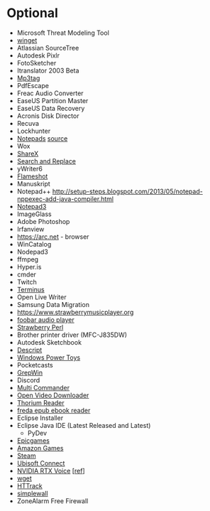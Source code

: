 # Optional

- Microsoft Threat Modeling Tool
- [winget](https://github.com/microsoft/winget-cli)
- Atlassian SourceTree
- Autodesk Pixlr
- FotoSketcher
- Itranslator 2003 Beta
- [Mp3tag](https://www.mp3tag.de/en/)
- PdfEscape
- Freac Audio Converter
- EaseUS Partition Master
- EaseUS Data Recovery
- Acronis Disk Director
- Recuva
- Lockhunter
- [Notepads](https://www.notepadsapp.com) [source](https://github.com/0x7c13/Notepads)
- Wox
- [ShareX](https://getsharex.com)
- [Search and Replace](http://searchandreplace.com/)
- yWriter6
- [Flameshot](https://flameshot.org)
- Manuskript
- Notepad++
    <http://setup-steps.blogspot.com/2013/05/notepad-nppexec-add-java-compiler.html>
- [Notepad3](https://rizonesoft.com/downloads/notepad3/)
- ImageGlass
- Adobe Photoshop
- Irfanview
- <https://arc.net> - browser
- WinCatalog
- Nodepad3
- ffmpeg
- Hyper.is
- cmder
- Twitch
- [Terminus](https://github.com/Eugeny/terminus)
- Open Live Writer
- Samsung Data Migration
- <https://www.strawberrymusicplayer.org>
- [foobar audio player](https://www.foobar2000.org)
- [Strawberry Perl](https://strawberryperl.com)
- Brother printer driver (MFC-J835DW)
- Autodesk Sketchbook
- [Descript](https://www.descript.com)
- [Windows Power Toys](https://github.com/microsoft/PowerToys/releases/)
- Pocketcasts
- [GrepWin](https://github.com/stefankueng/grepWin)
- Discord
- [Multi Commander](http://multicommander.com/)
- [Open Video Downloader](https://github.com/jely2002/youtube-dl-gui/releases)
- [Thorium Reader](https://github.com/edrlab/thorium-reader/releases)
- [freda epub ebook reader](https://www.microsoft.com/en-us/p/freda-epub-ebook-reader/9wzdncrfj43b)
- Eclipse Installer
- Eclipse Java IDE (Latest Released and Latest)
  - PyDev
- [Epicgames](https://www.epicgames.com/account/transactions?lang=en&productName=epicgames#)
- [Amazon Games](https://www.amazongames.com/en-us/games)
- [Steam](https://store.steampowered.com/about/)
- [Ubisoft Connect](https://www.ubisoft.com/en-us/)
- [NVIDIA RTX Voice](https://www.nvidia.com/en-us/geforce/guides/nvidia-rtx-voice-setup-guide/) [[ref](https://www.windowscentral.com/how-enable-rtx-voice-all-nvidia-gpus-including-older-geforce-gtx-cards)]
- [wget](https://www.gnu.org/software/wget/)
- [HTTrack](http://www.httrack.com/page/2/en/index.html)
- [simplewall](https://www.henrypp.org/product/simplewall)
- ZoneAlarm Free Firewall
